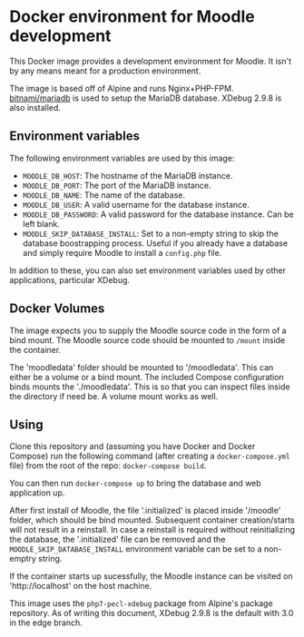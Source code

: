 # Docker environment for Moodle development
This Docker image provides a development environment for Moodle. It isn't by any means meant for a production environment.

The image is based off of Alpine and runs Nginx+PHP-FPM. [bitnami/mariadb](https://hub.docker.com/r/bitnami/mariadb) is used to setup the MariaDB database. XDebug 2.9.8 is also installed.

## Environment variables
The following environment variables are used by this image:

* `MOODLE_DB_HOST`: The hostname of the MariaDB instance.
* `MOODLE_DB_PORT`: The port of the MariaDB instance.
* `MOODLE_DB_NAME`: The name of the database.
* `MOODLE_DB_USER`: A valid username for the database instance.
* `MOODLE_DB_PASSWORD`: A valid password for the database instance. Can be left blank.
* `MOODLE_SKIP_DATABASE_INSTALL`: Set to a non-empty string to skip the database boostrapping process. Useful if you already have a database and simply require Moodle to install a `config.php` file.

In addition to these, you can also set environment variables used by other applications, particular XDebug.

## Docker Volumes
The image expects you to supply the Moodle source code in the form of a bind mount. The Moodle source code should be mounted to `/mount` inside the container.

The 'moodledata' folder should be mounted to '/moodledata'. This can either be a volume or a bind mount. The included Compose configuration binds mounts the './moodledata'. This is so that you can inspect files inside the directory if need be. A volume mount works as well.

## Using
Clone this repository and (assuming you have Docker and Docker Compose) run the following command (after creating a `docker-compose.yml` file) from the root of the repo: `docker-compose build`.

You can then run `docker-compose up` to bring the database and web application up.

After first install of Moodle, the file '.initialized' is placed inside '/moodle' folder, which should be bind mounted. Subsequent container creation/starts will not result in a reinstall. In case a reinstall is required without reinitializing the database, the '.initialized' file can be removed and the `MOODLE_SKIP_DATABASE_INSTALL` environment variable can be set to a non-emptry string.

If the container starts up sucessfully, the Moodle instance can be visited on 'http://localhost' on the host machine.

This image uses the `php7-pecl-xdebug` package from Alpine's package repository. As of writing this document, XDebug 2.9.8 is the default with 3.0 in the edge branch.

